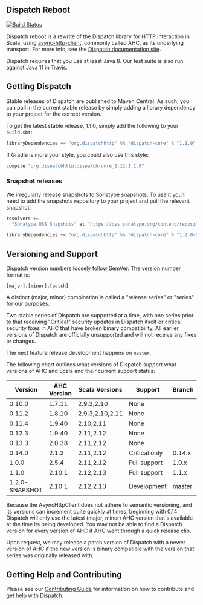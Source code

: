 Dispatch Reboot
---------------

[![Build Status](https://travis-ci.org/dispatch/reboot.svg?branch=master)](https://travis-ci.org/dispatch/reboot)

Dispatch reboot is a rewrite of the Dispatch library for HTTP interaction in Scala, using
[async-http-client][async], commonly called AHC, as its underlying transport. For more info, see the
[Dispatch documentation site][docs].

Dispatch requires that you use at least Java 8. Our test suite is also run against Java 11 in
Travis.

[docs]: https://dispatch.github.io/reboot/Dispatch.html
[async]: https://github.com/AsyncHttpClient/async-http-client

## Getting Dispatch

Stable releases of Dispatch are published to Maven Central. As such, you can pull in the current
stable release by simply adding a library dependency to your project for the correct version.

To get the latest stable release, 1.1.0, simply add the following to your `build.sbt`:

```scala
libraryDependencies += "org.dispatchhttp" %% "dispatch-core" % "1.1.0"
```

If Gradle is more your style, you could also use this style:

```scala
compile "org.dispatchhttp:dispatch-core_2.12:1.1.0"
```

### Snapshot releases

We irregularly release snapshots to Sonatype snapshots. To use it you'll need
to add the snapshots repository to your project and pull the relevant snapshot:

```scala
resolvers +=
  "Sonatype OSS Snapshots" at "https://oss.sonatype.org/content/repositories/snapshots"

libraryDependencies += "org.dispatchhttp" %% "dispatch-core" % "1.2.0-SNAPSHOT"
```

## Versioning and Support

Dispatch version numbers loosely follow SemVer. The version number format is:

```
[major].[minor].[patch]
```

A distinct (major, minor) combination is called a "release series" or "series" for our purposes.

Two stable series of Dispatch are supported at a time, with one series prior to that receiving
"Critical" security updates in Dispatch itself or critical security fixes in AHC that have broken
binary compatibility. All earlier versions of Dispatch are officially unsupported and will not
receive any fixes or changes.

The next feature release development happens on `master`.

The following chart outlines what versions of Dispatch support what versions of AHC and Scala and
their current support status:

|Version           | AHC Version  |Scala Versions |Support       |Branch
|------------------|--------------|---------------|--------------|---------------------------------|
|0.10.0            |1.7.11        |2.9.3,2.10     |None          |                                 |
|0.11.2            |1.8.10        |2.9.3,2.10,2.11|None          |                                 |
|0.11.4            |1.9.40        |2.10,2.11      |None          |                                 |
|0.12.3            |1.9.40        |2.11,2.12      |None          |                                 |
|0.13.3            |2.0.38        |2.11,2.12      |None          |                                 |
|0.14.0            |2.1.2         |2.11,2.12      |Critical only |0.14.x                           |
|1.0.0             |2.5.4         |2.11,2.12      |Full support  |1.0.x                            |
|1.1.0             |2.10.1        |2.12,2.13      |Full support  |1.1.x                            |
|1.2.0-SNAPSHOT    |2.10.1        |2.12,2.13      |Development   |master                           |

Because the AsyncHttpClient does not adhere to semantic versioning, and its versions can increment
quite quickly at times, beginning with 0.14 Dispatch will only use the latest (major, minor) AHC
version that's available at the time its being developed. You may not be able to find a Dispatch
version for every version of AHC if AHC went through a quick release clip.

Upon request, we may release a patch version of Dispatch with a newer version of AHC if the new
version is binary compatible with the version that series was originally released with.

## Getting Help and Contributing

Please see our [Contributing Guide][contributing] for information on how to contribute and get help
with Dispatch.

[contributing]: https://github.com/dispatch/reboot/blob/master/CONTRIBUTING.md
